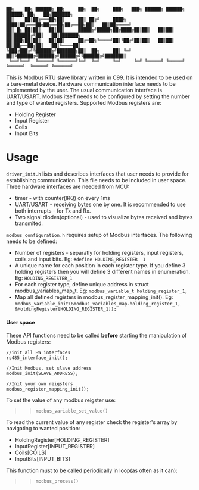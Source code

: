 ```
██╗    ██╗ ██████╗ ██╗     ██╗  ██╗     ███╗   ███╗ ██████╗ ██████╗ ██████╗ ██╗   ██╗███████╗
██║    ██║██╔═══██╗██║     ██║ ██╔╝     ████╗ ████║██╔═══██╗██╔══██╗██╔══██╗██║   ██║██╔════╝
██║ █╗ ██║██║   ██║██║     █████╔╝█████╗██╔████╔██║██║   ██║██║  ██║██████╔╝██║   ██║███████╗
██║███╗██║██║   ██║██║     ██╔═██╗╚════╝██║╚██╔╝██║██║   ██║██║  ██║██╔══██╗██║   ██║╚════██║
╚███╔███╔╝╚██████╔╝███████╗██║  ██╗     ██║ ╚═╝ ██║╚██████╔╝██████╔╝██████╔╝╚██████╔╝███████║
 ╚══╝╚══╝  ╚═════╝ ╚══════╝╚═╝  ╚═╝     ╚═╝     ╚═╝ ╚═════╝ ╚═════╝ ╚═════╝  ╚═════╝ ╚══════╝
```

This is Modbus RTU slave library written in C99. It is intended to be used on a bare-metal device.
Hardware communication interface needs to be implemented by the user. The usual communication interface is UART/USART. Modbus itself needs to be configured by setting the number and type of wanted registers.
Supported Modbus registers are:
 * Holding Register
 * Input Register
 * Coils
 * Input Bits


# Usage

`driver_init.h` lists and describes interfaces that user needs to provide for establishing communication. This file needs to be included in user space. Three hardware interfaces are needed from MCU:
 * timer - with counter(IRQ) on every 1ms
 * UART/USART - receiving bytes one by one. It is recommended to use both interrupts - for Tx and Rx.
 * Two signal diodes(optional) - used to visualize bytes received and bytes transmited.

`modbus_configuration.h` requires setup of Modbus interfaces. The following needs to be defined:
 * Number of registers - separatly for holding registers, input registers, coils and input bits. Eg: `#define HOLDING_REGISTER 	1`
 * A unique name for each position in each register type. If you define 3 holding registers then you will define 3 different names in enumeration. Eg: `HOLDING_REGISTER_1`
 * For each register type, define unique address in struct modbus_variables_map_t. Eg: `modbus_variable_t holding_register_1;`
 * Map all defined registers in modbus_register_mapping_init(). Eg: `modbus_variable_init(&modbus_variables_map.holding_register_1, &HoldingRegister[HOLDING_REGISTER_1]);`

#### User space
These API functions need to be called **before** starting the manipulation of Modbus registers:
```
//init all HW interfaces
rs485_interface_init();

//Init Modbus, set slave address
modbus_init(SLAVE_ADDRESS);

//Init your own reigsters
modbus_register_mapping_init();
```

To set the value of any modbus reigster use:

>>`modbus_variable_set_value()`

To read the current value of any register check the register's array by navigating to wanted position:
 * HoldingRegister[HOLDING_REGISTER]
 * InputRegister[INPUT_REGISTER]
 * Coils[COILS]
 * InputBits[INPUT_BITS]
 
 This function must to be called periodically in loop(as often as it can):
 >>`modbus_process()`
